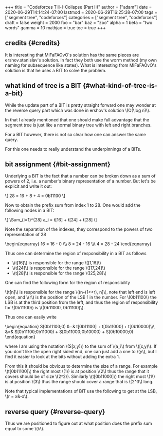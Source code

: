 +++
title = "Codeforces Till-I-Collapse (Part II)"
author = ["adam"]
date = 2020-06-29T14:14:24-07:00
lastmod = 2020-06-29T16:25:38-07:00
tags = ["segment tree", "codeforces"]
categories = ["segment tree", "codeforces"]
draft = false
weight = 2000
foo = "bar"
baz = "zoo"
alpha = 1
beta = "two words"
gamma = 10
mathjax = true
toc = true
+++

## credits {#credits}

It is interesting that MiFaFAOvO's solution has the same pieces are
ershov.stanislav's solution.  In fact they both use the worm method
(my own naming for subsequence like states).  What is interesting from
MiFaFAOvO's solution is that he uses a BIT to solve the problem.


## what kind of tree is a BIT {#what-kind-of-tree-is-a-bit}

While the update part of a BIT is pretty straight forward one may wonder at the
reverse query part which was done in ershov's solution \\(O(\log n)\\).

In that I already mentioned that one should make full advantage that the segment
tree is just like a normal binary tree with left and right branches.

For a BIT however, there is not so clear how one can answer the same query.

For this one needs to really understand the underpinnings of a BITs.


## bit assignment {#bit-assignment}

Underlying a BIT is the fact that a number can be broken down as a sum of
powers of 2, i.e. a number's binary representation of a number.  But let's
be explicit and write it out:

\\[
28 = 16 + 8 + 4 = 0b11100
\\]

Now to obtain the prefix sum from index 1 to 28.  One would add the following
nodes in a BIT:

\\[
\Sum\_{i=1}^{28} a\_i = t[16] + t[24] + t[28]
\\]

Note the separation of the indexes, they correspond to the powers of two
representation of 28

\begin{eqnarray}
16  = 16 - 0 \\\\\\
8   = 24 - 16 \\\\\\
4   = 28 - 24
\end{eqnarray}

Thus one can determine the region of responsibility in a BIT as
follows

-   \\(t[16]\\) is responsible for the range \\([1,16]\\)
-   \\(t[24]\\) is responsible for the range \\([17,24]\\)
-   \\(t[28]\\) is responsible for the range \\([25,28]\\)

One can find the following form for the region of responsibility

\\(t[n]\\) is responsible for the range \\((n-(1<<r), n]\\), note that left
end is left open, and \\(r\\) is the position of the LSB 1 in the number.
For \\(0b11100\\) the LSB is at the third position from the left, and
thus the region of responsibility for \\(0b11100\\) is \\((0b11000, 0b11100]\\).

Thus one can easily write

\begin{equation}
S[0b11100;0) &=& t[0b11100] + t[0b11000] + t[0b10000]\\\\\\
&=& S[0b11100;0b11000) + S[0b11000;0b10000) + S[0b10000;0)
\end{equation}

where I am using the notation \\(S[x,y)\\) to the sum of \\(a\_i\\) from
\\([x,y)\\).  If you don't like the open right sided end, one can just
add a one to \\(y\\), but I find it easier to look at the bits without
adding the extra 1.

From this it should be obvious to determine the size of a range.
For example \\(t[0b11100]\\) the right most \\(1\\) is at position \\(2\\) thus
the range that it covers should be of size \\(2^2\\).  Similarly
\\(t[0b11000]\\) the right most \\(1\\) is at position \\(3\\) thus the range
should cover a range that is \\(2^3\\) long.

Note that typical implementations of BIT use the following to get
at the LSB, \\(r = x&-x\\).


## reverse query {#reverse-query}

Thus we are positioned to figure out at what position does the
prefix sum equal to some \\(k\\).
